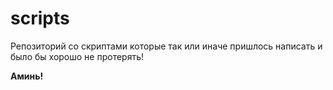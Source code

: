 # scripts
Репозиторий со скриптами которые так или иначе пришлось написать и было бы хорошо не протерять!

**Аминь!**
